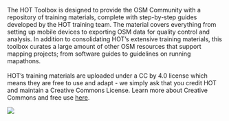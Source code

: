 
The HOT Toolbox is designed to provide the OSM Community with a repository of training materials, complete with step-by-step guides developed by the HOT training team. The material covers everything from setting up mobile devices to exporting OSM data for quality control and analysis. In addition to consolidating HOT’s extensive training materials, this toolbox curates a large amount of other OSM resources that support mapping projects; from software guides to guidelines on running mapathons.
<br><br>
HOT’s training materials are uploaded under a CC by 4.0 license which means they are free to use and adapt - we simply ask that you credit HOT and maintain a Creative Commons License. Learn more about Creative Commons and free use [here](https://creativecommons.org/licenses/by/4.0/).

![](/images/toolbox_overview_flipped.PNG)
